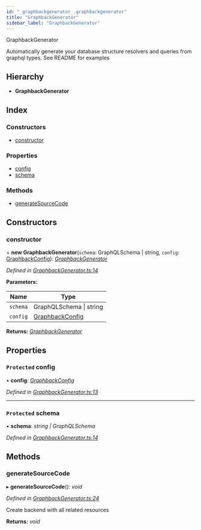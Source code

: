 ```yaml
---
id: "_graphbackgenerator_.graphbackgenerator"
title: "GraphbackGenerator"
sidebar_label: "GraphbackGenerator"
---
```


GraphbackGenerator

Automatically generate your database structure resolvers and queries from graphql types.
See README for examples

## Hierarchy

* **GraphbackGenerator**

## Index

### Constructors

* [constructor](_graphbackgenerator_.graphbackgenerator.md#constructor)

### Properties

* [config](_graphbackgenerator_.graphbackgenerator.md#protected-config)
* [schema](_graphbackgenerator_.graphbackgenerator.md#protected-schema)

### Methods

* [generateSourceCode](_graphbackgenerator_.graphbackgenerator.md#generatesourcecode)

## Constructors

###  constructor

\+ **new GraphbackGenerator**(`schema`: GraphQLSchema | string, `config`: [GraphbackConfig](../interfaces/_graphbackconfig_.graphbackconfig.md)): *[GraphbackGenerator](_graphbackgenerator_.graphbackgenerator.md)*

*Defined in [GraphbackGenerator.ts:14](https://github.com/aerogear/graphback/blob/63664df15/packages/graphback/src/GraphbackGenerator.ts#L14)*

**Parameters:**

Name | Type |
------ | ------ |
`schema` | GraphQLSchema &#124; string |
`config` | [GraphbackConfig](../interfaces/_graphbackconfig_.graphbackconfig.md) |

**Returns:** *[GraphbackGenerator](_graphbackgenerator_.graphbackgenerator.md)*

## Properties

### `Protected` config

• **config**: *[GraphbackConfig](../interfaces/_graphbackconfig_.graphbackconfig.md)*

*Defined in [GraphbackGenerator.ts:13](https://github.com/aerogear/graphback/blob/63664df15/packages/graphback/src/GraphbackGenerator.ts#L13)*

___

### `Protected` schema

• **schema**: *string | GraphQLSchema*

*Defined in [GraphbackGenerator.ts:14](https://github.com/aerogear/graphback/blob/63664df15/packages/graphback/src/GraphbackGenerator.ts#L14)*

## Methods

###  generateSourceCode

▸ **generateSourceCode**(): *void*

*Defined in [GraphbackGenerator.ts:24](https://github.com/aerogear/graphback/blob/63664df15/packages/graphback/src/GraphbackGenerator.ts#L24)*

Create backend with all related resources

**Returns:** *void*
